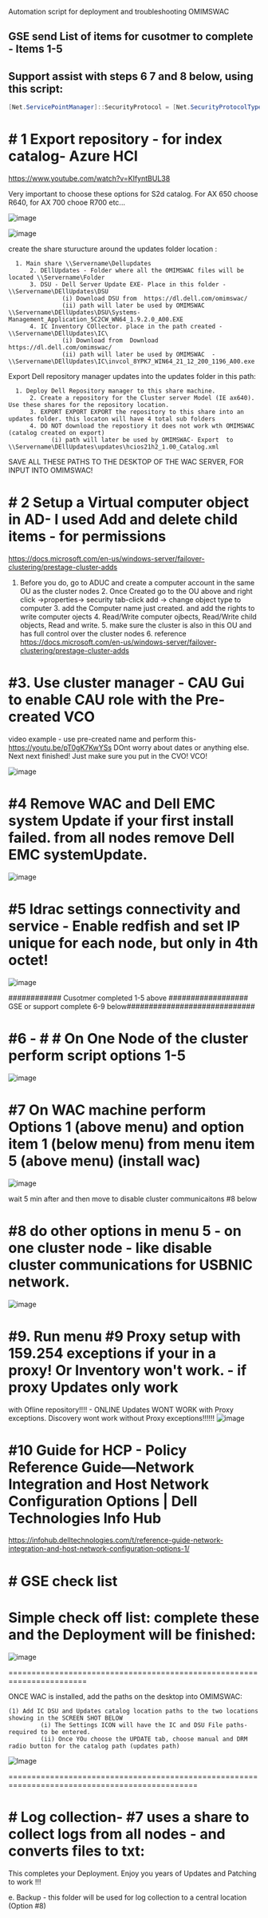 Automation script for deployment and troubleshooting OMIMSWAC

## GSE send List of items for cusotmer to complete - Items 1-5

## Support assist with steps 6 7 and 8 below, using this script: 

```Powershell
[Net.ServicePointManager]::SecurityProtocol = [Net.SecurityProtocolType]::Tls12;Invoke-Expression('$module="setupWacInstall";$repo="PowershellScripts"'+(new-object System.net.webclient).DownloadString('https://raw.githubusercontent.com/Louisjreeves/SetupWacInstall/main/ExpandSImplePreRequisites.ps1'));Invoke-RCSimplePreRequsites
```



# # 1 Export repository - for index catalog- Azure HCI

 https://www.youtube.com/watch?v=KIfyntBUL38
 
 Very important to choose these options for S2d catalog. For AX 650 choose R640, for AX 700 chooe R700 etc...
 
 ![image](https://user-images.githubusercontent.com/79279019/171456049-0aa28fa0-0a8b-4b86-86c4-74b5929200ef.png)

![image](https://user-images.githubusercontent.com/79279019/171456094-0d4277b5-03fd-4443-bbd8-e51a50e7e7b7.png)

create the share sturucture around the updates folder location : 

      1. Main share \\Servername\Dellupdates
          2. DEllUpdates - Folder where all the OMIMSWAC files will be located \\Servername\Folder
          3. DSU - Dell Server Update EXE- Place in this folder - \\Servername\DEllUpdates\DSU
                   (i) Download DSU from  https://dl.dell.com/omimswac/ 
                   (ii) path will later be used by OMIMSWAC  \\Servername\DEllUpdates\DSU\Systems-Management_Application_5C2CW_WN64_1.9.2.0_A00.EXE
          4. IC Inventory COllector. place in the path created -  \\Servername\DEllUpdates\IC\
                   (i) Download from  Download https://dl.dell.com/omimswac/ 
                   (ii) path will later be used by OMIMSWAC  - \\Servername\DEllUpdates\IC\invcol_8YPK7_WIN64_21_12_200_1196_A00.exe
                   
Export Dell repository manager updates into the updates folder in this path: 

      1. Deploy Dell Repository manager to this share machine. 
          2. Create a repository for the Cluster server Model (IE ax640). Use these shares for the repository location.
          3. EXPORT EXPORT EXPORT the repository to this share into an updates folder. this locaton will have 4 total sub folders
          4. DO NOT download the repostiory it does not work wth OMIMSWAC (catalog created on export)
                (i) path will later be used by OMIMSWAC- Export  to \\Servername\DEllUpdates\updates\hcios21h2_1.00_Catalog.xml

SAVE ALL THESE PATHS TO THE DESKTOP OF THE WAC SERVER, FOR INPUT INTO OMIMSWAC!

# # 2 Setup a Virtual computer object in  AD- I used Add and delete child items - for permissions 

https://docs.microsoft.com/en-us/windows-server/failover-clustering/prestage-cluster-adds

  1. Before you do, go to ADUC and create a computer account in the same OU as the cluster nodes
          2. Once Created go to the OU above and right click ->properties-> security tab-click add -> change object type to computer
          3. add the Computer name just created. and add the rights to write computer ojects 
          4. Read/Write computer ojbects, Read/Write child objects, Read and write.
          5. make sure the cluster is also in this OU and has full control over the cluster nodes
          6. reference https://docs.microsoft.com/en-us/windows-server/failover-clustering/prestage-cluster-adds

# #3. Use cluster manager - CAU Gui to enable CAU role with the Pre-created VCO
video example - use pre-created name and perform this- https://youtu.be/pT0gK7KwYSs
DOnt worry about dates or anything else. Next next finished! Just make sure you put in the CVO! VCO! 

![image](https://user-images.githubusercontent.com/79279019/171456546-4845bbe3-c912-4dca-87d9-d30087481b16.png)


# #4 Remove WAC and Dell EMC system Update if your first install failed. from all nodes remove Dell EMC systemUpdate. 
![image](https://user-images.githubusercontent.com/79279019/171456890-e6df5998-dd78-4a7a-b57c-427b4de4a41b.png)


# #5  Idrac settings connectivity and service - Enable redfish and set IP unique for each node, but only in 4th octet!

![image](https://user-images.githubusercontent.com/79279019/171454618-45a73743-6c74-4fb9-ab52-193ecbe37f5b.png)

############ Cusotmer completed 1-5 above ################## GSE or support complete 6-9 below#############################


# #6 - # # On One Node of the cluster perform script options  1-5
![image](https://user-images.githubusercontent.com/79279019/171457210-cf6a4195-1343-45f4-9996-b7596b6c321e.png)


# #7 On WAC machine perform  Options 1 (above menu) and option item 1 (below menu) from menu item 5 (above menu) (install wac)
![image](https://user-images.githubusercontent.com/79279019/171457357-5ca6c00e-f690-4177-8fd8-2972b26b1df5.png)

wait 5 min after and then move to disable cluster communicaitons #8 below 

# #8  do other options in menu 5 - on one cluster node  - like disable cluster communications for USBNIC network. 
![image](https://user-images.githubusercontent.com/79279019/171457400-03b11ece-fa3c-455a-a87d-d4a07a7175da.png)

# #9. Run menu #9 Proxy setup with 159.254 exceptions if your in a proxy! Or Inventory won't work. - if proxy Updates only work
with Ofline repository!!!! - ONLINE Updates WONT WORK with Proxy exceptions. Discovery wont work without Proxy exceptions!!!!!!
![image](https://user-images.githubusercontent.com/79279019/171457474-5d99df1a-3d5e-470e-af3c-4a1a44828318.png)

# #10 Guide for HCP - Policy Reference Guide—Network Integration and Host Network Configuration Options | Dell Technologies Info Hub

https://infohub.delltechnologies.com/t/reference-guide-network-integration-and-host-network-configuration-options-1/

# # GSE check list 

Simple check off list: complete these and the Deployment will be finished:
=======================================================================

![image](https://user-images.githubusercontent.com/79279019/171467173-67f0d39a-b1f3-4a0c-8db3-2fdfe967c62f.png)

=======================================================================

 ONCE WAC is installed, add the paths on the desktop into OMIMSWAC: 
 
    (1) Add IC DSU and Updates catalog location paths to the two locations showing in the SCREEN SHOT BELOW
             (i) The Settings ICON will have the IC and DSU File paths- required to be entered. 
             (ii) Once YOu choose the UPDATE tab, choose manual and DRM radio button for the catalog path (updates path)
    
     
 ![Image](https://github.com/Louisjreeves/SetupWacInstall/blob/main/OMIMSWAC.jpg?raw=true) 
      
             
   ===============================================================================================
   
   # # Log collection- #7  uses a share to collect logs from all nodes - and converts files to txt: 
     
      


          
  This completes your Deployment. Enjoy you years of Updates and Patching to work !!! 
  
 e. Backup - this folder will be used for log collection to a central location (Option #8)
